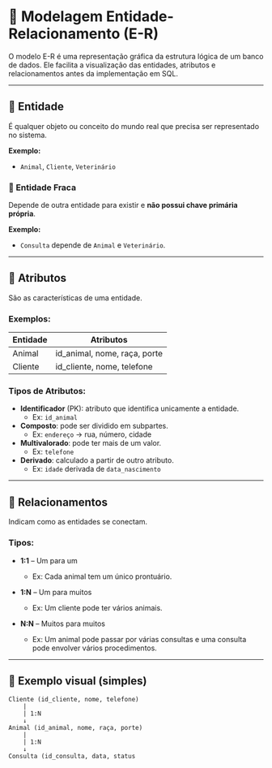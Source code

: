 # 🧠 Modelagem Entidade-Relacionamento (E-R)

O modelo E-R é uma representação gráfica da estrutura lógica de um banco de dados. Ele facilita a visualização das entidades, atributos e relacionamentos antes da implementação em SQL.

---

## 🔹 Entidade

É qualquer objeto ou conceito do mundo real que precisa ser representado no sistema.

**Exemplo:**  
- `Animal`, `Cliente`, `Veterinário`

### 🔸 Entidade Fraca

Depende de outra entidade para existir e **não possui chave primária própria**.

**Exemplo:**  
- `Consulta` depende de `Animal` e `Veterinário`.

---

## 🧾 Atributos

São as características de uma entidade.

### Exemplos:

| Entidade | Atributos                    |
|----------|------------------------------|
| Animal   | id_animal, nome, raça, porte |
| Cliente  | id_cliente, nome, telefone   |

### Tipos de Atributos:

- **Identificador** (PK): atributo que identifica unicamente a entidade.
  - Ex: `id_animal`
- **Composto**: pode ser dividido em subpartes.
  - Ex: `endereço` → rua, número, cidade
- **Multivalorado**: pode ter mais de um valor.
  - Ex: `telefone`
- **Derivado**: calculado a partir de outro atributo.
  - Ex: `idade` derivada de `data_nascimento`

---

## 🔗 Relacionamentos

Indicam como as entidades se conectam.

### Tipos:

- **1:1** – Um para um  
  - Ex: Cada animal tem um único prontuário.

- **1:N** – Um para muitos  
  - Ex: Um cliente pode ter vários animais.

- **N:N** – Muitos para muitos  
  - Ex: Um animal pode passar por várias consultas e uma consulta pode envolver vários procedimentos.

---

## 📐 Exemplo visual (simples)

```plaintext
Cliente (id_cliente, nome, telefone)
    |
    | 1:N
    ↓
Animal (id_animal, nome, raça, porte)
    |
    | 1:N
    ↓
Consulta (id_consulta, data, status